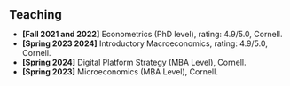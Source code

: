 <h1 id="teaching"></h1>

<h2 style="margin: 30px 0px 10px;">Teaching</h2>

<ul>

<li><strong>[Fall 2021 and 2022]</strong> Econometrics (PhD level), rating: 4.9/5.0, Cornell.</li>	
<li><strong>[Spring 2023 2024]</strong> Introductory Macroeconomics, rating: 4.9/5.0, Cornell.</li>	
<li><strong>[Spring 2024]</strong> Digital Platform Strategy (MBA Level), Cornell.</li>	
<li><strong>[Spring 2023]</strong> Microeconomics (MBA Level), Cornell.</li>	

</ul>
